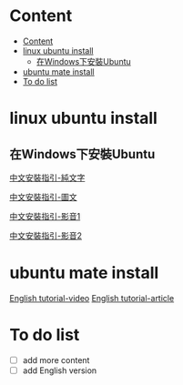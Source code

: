 # Content

- [Content](#content)
- [linux ubuntu install](#linux-ubuntu-install)
    - [在Windows下安裝Ubuntu](#%E5%9C%A8windows%E4%B8%8B%E5%AE%89%E8%A3%9Dubuntu)
- [ubuntu mate install](#ubuntu-mate-install)
- [To do list](#to-do-list)



# linux ubuntu install

## 在Windows下安裝Ubuntu
[中文安裝指引-純文字](https://wklchris.github.io/Win10-Ubuntu-dual-os.html#%E5%9B%9B%E5%88%B6%E4%BD%9C%E5%BC%95%E5%AF%BC-u-%E7%9B%98)

[中文安裝指引-圖文](https://blog.birkhoff.me/windows-10-and-ubuntu-14_04_3-lts-dual-boot/)

[中文安裝指引-影音1](https://www.youtube.com/watch?v=tA9OKOZqjdg)

[中文安裝指引-影音2](https://www.youtube.com/watch?v=rjpBTT6AmeU)



# ubuntu mate install


[English tutorial-video](https://www.youtube.com/watch?v=-9nux6iKmjU)
[English tutorial-article](https://www.tecmint.com/install-mate-desktop-in-ubuntu-fedora/)




# To do list

- [ ] add more content
- [ ] add English version
